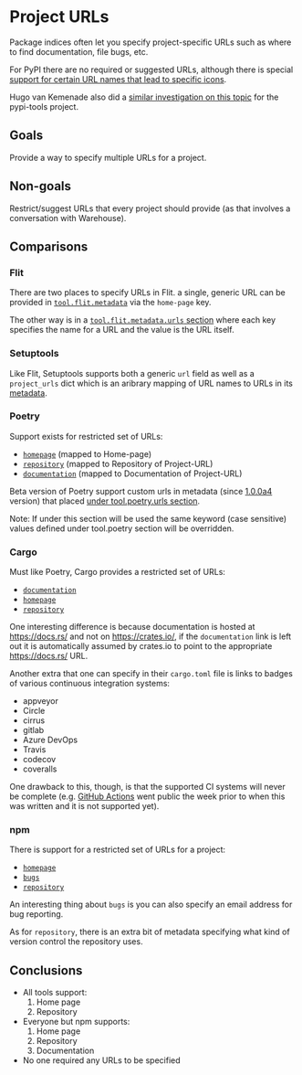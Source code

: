 # Project URLs

Package indices often let you specify project-specific URLs such as where to
find documentation, file bugs, etc.

For PyPI there are no required or suggested URLs, although there is special
[support for certain URL names that lead to specific icons](https://github.com/pypa/warehouse/blob/master/warehouse/templates/packaging/detail.html).

Hugo van Kemenade also did a [similar investigation on this topic](https://github.com/hugovk/pypi-tools/issues/11) for the pypi-tools project.

## Goals

Provide a way to specify multiple URLs for a project.

## Non-goals

Restrict/suggest URLs that every project should provide (as that involves a
conversation with Warehouse).

## Comparisons

### Flit

There are two places to specify URLs in Flit. a single, generic URL can be
provided in
[`tool.flit.metadata`](https://flit.readthedocs.io/en/latest/pyproject_toml.html#metadata-section)
via the `home-page` key.

The other way is in a
[`tool.flit.metadata.urls` section](https://flit.readthedocs.io/en/latest/pyproject_toml.html#urls-subsection)
where each key specifies the name for a URL and the value is the URL itself.

### Setuptools

Like Flit, Setuptools supports both a generic `url` field as well as a
`project_urls` dict which is an aribrary mapping of URL names to URLs in its
[metadata](https://setuptools.readthedocs.io/en/latest/setuptools.html#metadata).

### Poetry

Support exists for restricted set of URLs:

- [`homepage`](https://poetry.eustace.io/docs/pyproject/#homepage)  (mapped to Home-page)
- [`repository`](https://poetry.eustace.io/docs/pyproject/#repository) (mapped to Repository of Project-URL)
- [`documentation`](https://poetry.eustace.io/docs/pyproject/#documentation) (mapped to Documentation of Project-URL)

Beta version of Poetry support custom urls in metadata (since [1.0.0a4](https://github.com/sdispater/poetry/releases/tag/1.0.0a4) version) that placed [under tool.poetry.urls section](https://github.com/sdispater/poetry/pull/1137). 

Note: If under this section will be used the same keyword (case sensitive) values defined under tool.poetry section will be overridden.

### Cargo

Must like Poetry, Cargo provides a restricted set of URLs:

- [`documentation`](https://doc.rust-lang.org/cargo/reference/manifest.html#the-documentation-field-optional)
- [`homepage`](https://doc.rust-lang.org/cargo/reference/manifest.html#package-metadata)
- [`repository`](https://doc.rust-lang.org/cargo/reference/manifest.html#package-metadata)

One interesting difference is because documentation is hosted at https://docs.rs/
and not on https://crates.io/, if the `documentation` link is left out it is
automatically assumed by crates.io to point to the appropriate https://docs.rs/
URL.

Another extra that one can specify in their `cargo.toml` file is links to
badges of various continuous integration systems:

- appveyor
- Circle
- cirrus
- gitlab
- Azure DevOps
- Travis
- codecov
- coveralls

One drawback to this, though, is that the supported CI systems will never be
complete (e.g. [GitHub Actions](https://github.com/features/actions) went public
the week prior to when this was written and it is not supported yet).

### npm

There is support for a restricted set of URLs for a project:

- [`homepage`](https://docs.npmjs.com/files/package.json#homepage)
- [`bugs`](https://docs.npmjs.com/files/package.json#bugs)
- [`repository`](https://docs.npmjs.com/files/package.json#repository)

An interesting thing about `bugs` is you can also specify an email address for
bug reporting.

As for `repository`, there is an extra bit of metadata specifying what kind of
version control the repository uses.

## Conclusions

* All tools support:
     1. Home page
     2. Repository
* Everyone but npm supports:
     1. Home page
     2. Repository
     3. Documentation
* No one required any URLs to be specified
